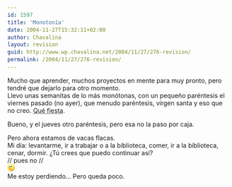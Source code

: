 ```yaml
---
id: 1597
title: 'Monotonía'
date: 2004-11-27T15:32:11+02:00
author: Chavalina
layout: revision
guid: http://www.wp.chavalina.net/2004/11/27/276-revision/
permalink: /2004/11/27/276-revision/
---
```

Mucho que aprender, muchos proyectos en mente para muy pronto, pero tendré que dejarlo para otro momento.  
Llevo unas semanitas de lo más monótonas, con un pequeño paréntesis el viernes pasado (no ayer), que menudo paréntesis, virgen santa y eso que no creo. <acronym title="Isika, si lees esto, a ver para cuándo la próxima">Qué fiesta</acronym>.

Bueno, y el jueves otro paréntesis, pero esa no la paso por caja.

Pero ahora estamos de vacas flacas.  
Mi día: levantarme, ir a trabajar o a la biblioteca, comer, ir a la biblioteca, cenar, dormir. ¿Tú crees que puedo continuar así?  
// pues no //  
![emo](/imagenes/emoticonos/guino.gif)  
Me estoy perdiendo… Pero queda poco.